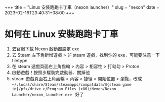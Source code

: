 +++
title = "Linux 安裝跑跑卡丁車（nexon launcher）"
slug = "nexon"
date = 2023-02-16T23:40:31+08:00
+++

# 如何在 Linux 安裝跑跑卡丁車
1. 去官網下載 Nexon 啟動器設定 exe
2. 去 Steam 左下角新增遊戲 > 非 steam 遊戲，找到你的 exe，可能要注意一下 filetype
3. 在 steam 遊戲頁面右上角齒輪 > 內容 > 相容性 > 打勾勾 > Proton
4. 啟動遊戲！按照步驟裝完啟動器、關掉他
5. steam 遊戲頁面右上角齒輪 > 內容 > 捷徑 > 開始位置 > 瀏覽，改成 `~/.local/share/Steam/steamapps/compatdata/${steam game id}/pfx/drive_c/Program Files (x86)/Nexon/Nexon Launcher/nexon_launcher.exe
`
好了

